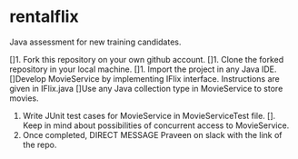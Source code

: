 # rentalflix
Java assessment for new training candidates.

[]1. Fork this repository on your own github account.
[]1. Clone the forked repository in your local machine.
[]1. Import the project in any Java IDE.
[]Develop MovieService by implementing IFlix interface. Instructions are given in IFlix.java
[]Use any Java collection type in MovieService to store movies.
1. Write JUnit test cases for MovieService in MovieServiceTest file.
[]. Keep in mind about possibilities of concurrent access to MovieService.
1. Once completed, DIRECT MESSAGE Praveen on slack with the link of the repo.